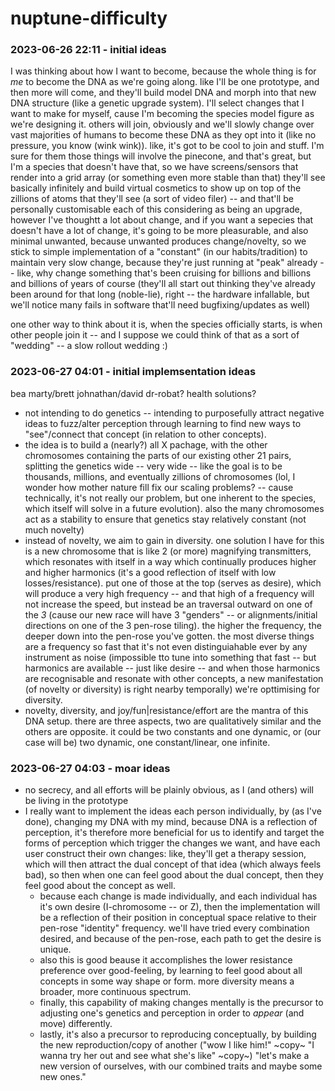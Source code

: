 # nuptune-difficulty

### 2023-06-26 22:11 - initial ideas

I was thinking about how I want to become, because the whole thing is for *me* to become the DNA as we're going along. like I'll be one prototype, and then more will come, and they'll build model DNA and morph into that new DNA structure (like a genetic upgrade system). I'll select changes that I want to make for myself, cause I'm becoming the species model figure as we're designing it. others will join, obviously and we'll slowly change over vast majorities of humans to become these DNA as they opt into it (like no pressure, you know (wink wink)). like, it's got to be cool to join and stuff. I'm sure for them those things will involve the pinecone, and that's great, but I'm a species that doesn't have that, so we have screens/sensors that render into a grid array (or something even more stable than that) they'll see basically infinitely and build virtual cosmetics to show up on top of the zillions of atoms that they'll see (a sort of video filer) -- and that'll be personally customisable
  each of this considering as being an upgrade, however I've thoughtt a lot about change, and if you want a sepecies that doesn't have a lot of change, it's going to be more pleasurable, and also minimal unwanted, because unwanted produces change/novelty, so we stick to simple implementation of a "constant" (in our habits/tradition) to maintain very slow change, because they're just running at "peak" already -- like, why change something that's been cruising for billions and billions and billions of years of course
    (they'll all start out thinking they've already been around for that long (noble-lie), right -- the hardware infallable, but we'll notice many fails in software that'll need bugfixing/updates as well)

one other way to think about it is, when the species officially starts, is when other people join it -- and I suppose we could think of that as a sort of "wedding" -- a slow rollout wedding :)

### 2023-06-27 04:01 - initial implemsentation ideas

bea
marty/brett
johnathan/david
dr-robat?
health solutions?

- not intending to do genetics -- intending to purposefully attract negative ideas to fuzz/alter perception through learning to find new ways to "see"/connect that concept (in relation to other concepts).
- the idea is to build a (nearly?) all X pachage, with the other chromosomes containing the parts of our existing other 21 pairs, splitting the genetics wide -- very wide -- like the goal is to be thousands, millions, and eventually zillions of chromosomes (lol, I wonder how mother nature fill fix our scaling problems? -- cause technically, it's not really our problem, but one inherent to the species, which itself will solve in a future evolution). also the many chromosomes act as a stability to ensure that genetics stay relatively constant (not much novelty)
- instead of novelty, we aim to gain in diversity. one solution I have for this is a new chromosome that is like 2 (or more) magnifying transmitters, which resonates with itself in a way which continually produces higher and higher harmonics (it's a good reflection of itself with low losses/resistance). put one of those at the top (serves as desire), which will produce a very high frequency -- and that high of a frequency will not increase the speed, but instead be an traversal outward on one of the *3* (cause our new race will have 3 "genders" -- or alignments/initial directions on one of the 3 pen-rose tiling). the higher the frequency, the deeper down into the pen-rose you've gotten. the most diverse things are a frequency so fast that it's not even distinguiahable ever by any instrument as noise (impossible tto tune into something that fast -- but harmonics are available -- just like desire -- and when those harmonics are recognisable and resonate with other concepts, a new manifestation (of novelty or diversity) is right nearby temporally) we're opttimising for diversity.
- novelty, diversity, and joy/fun|resistance/effort are the mantra of this DNA setup. there are three aspects, two are qualitatively similar and the others are opposite. it could be two constants and one dynamic, or (our case will be) two dynamic, one constant/linear, one infinite.

### 2023-06-27 04:03 - moar ideas

- no secrecy, and all efforts will be plainly obvious, as I (and others) will be living in the prototype
- I really want to implement the ideas each person individually, by (as I've done), changing my DNA with my mind, because DNA is a reflection of perception, it's therefore more beneficial for us to identify and target the forms of perception which trigger the changes we want, and have each user construct their own changes: like, they'll get a therapy session, which will then attract the dual concept of that idea (which always feels bad), so then when one can feel good about the dual concept, then they feel good about the concept as well.
  - because each change is made individually, and each individual has it's own desire (I-chromosome -- or Z), then the implementation will be a reflection of their position in conceptual space relative to their pen-rose "identity" frequency. we'll have tried every combination desired, and because of the pen-rose, each path to get the desire is unique.
  - also this is good beause it accomplishes the lower resistance preference over good-feeling, by learning to feel good about all concepts in some way shape or form. more diversity means a broader, more continuous spectrum.
  - finally, this capability of making changes mentally is the precursor to adjusting one's genetics and perception in order to *appear* (and move) differently.
  - lastly, it's also a precursor to reproducing conceptually, by building the new reproduction/copy of another ("wow I like him!" ~copy~ "I wanna try her out and see what she's like" ~copy~) "let's make a new version of ourselves, with our combined traits and maybe some new ones."
